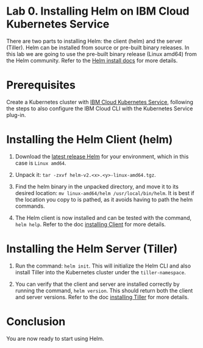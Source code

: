 # Lab 0. Installing Helm on IBM Cloud Kubernetes Service

There are two parts to installing Helm: the client (helm) and the server (Tiller). Helm can be installed from source or pre-built binary releases. In this lab we are going to use the pre-built binary release (Linux amd64) from the Helm community. Refer to the [Helm install docs](https://docs.helm.sh/using_helm/#install-helm) for more details. 

# Prerequisites

Create a Kubernetes cluster with [IBM Cloud Kubernetes Service](https://console.bluemix.net/docs/containers/cs_tutorials.html), following the steps to also configure the IBM Cloud CLI with the Kubernetes Service plug-in.

# Installing the Helm Client (helm)

1. Download the [latest release Helm](https://github.com/helm/helm/releases) for your environment, which in this case is `Linux amd64`.

2. Unpack it: `tar -zxvf helm-v2.<x>.<y>-linux-amd64.tgz`.

3. Find the helm binary in the unpacked directory, and move it to its desired location: `mv linux-amd64/helm /usr/local/bin/helm`. It is best if the location you copy to is pathed, as it avoids having to path the helm commands.

4. The Helm client is now installed and can be tested with the command, `helm help`. Refer to the doc [installing Client](https://docs.helm.sh/using_helm/#installing-the-helm-client) for more details.

# Installing the Helm Server (Tiller)

1. Run the command: `helm init`. This will initialize the Helm CLI and also install Tiller into the Kubernetes cluster under the `tiller-namespace`.

2. You can verify that the client and server are installed correctly by running the command, `helm version`. This should return both the client and server versions. Refer to the doc [installing Tiller](https://docs.helm.sh/using_helm/#installing-tiller) for more details.

# Conclusion

You are now ready to start using Helm.
